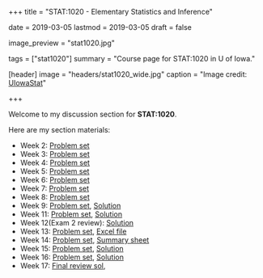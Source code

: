 +++
title = "STAT:1020 - Elementary Statistics and Inference"

date = 2019-03-05
lastmod = 2019-03-05
draft = false

image_preview = "stat1020.jpg"

tags = ["stat1020"]
summary = "Course page for STAT:1020 in U of Iowa."

[header]
image = "headers/stat1020_wide.jpg"
caption = "Image credit: [UIowaStat](https://stat.uiowa.edu/)"

+++

Welcome to my discussion section for **STAT:1020**.

Here are my section materials:

- Week 2: [Problem set](https://raw.githubusercontent.com/issactoast/EnBlog/master/static/files/stat1020/week2.pdf)
- Week 3: [Problem set](https://raw.githubusercontent.com/issactoast/EnBlog/master/static/files/stat1020/week3.pdf)
- Week 4: [Problem set](https://raw.githubusercontent.com/issactoast/EnBlog/master/static/files/stat1020/week4.pdf)
- Week 5: [Problem set](https://raw.githubusercontent.com/issactoast/EnBlog/master/static/files/stat1020/week5.pdf)
- Week 6: [Problem set](https://raw.githubusercontent.com/issactoast/EnBlog/master/static/files/stat1020/week6.pdf)
- Week 7: [Problem set](https://raw.githubusercontent.com/issactoast/EnBlog/master/static/files/stat1020/week7.pdf)
- Week 8: [Problem set](https://raw.githubusercontent.com/issactoast/EnBlog/master/static/files/stat1020/week8.pdf)
- Week 9: [Problem set](https://raw.githubusercontent.com/issactoast/EnBlog/master/static/files/stat1020/week9.pdf),    [Solution](https://raw.githubusercontent.com/issactoast/EnBlog/master/static/files/stat1020/week9_sol.pdf)
- Week 11: [Problem set](https://raw.githubusercontent.com/issactoast/EnBlog/master/static/files/stat1020/week11.pdf), [Solution](https://raw.githubusercontent.com/issactoast/EnBlog/master/static/files/stat1020/week11_sol.pdf)
- Week 12(Exam 2 review): [Solution](https://raw.githubusercontent.com/issactoast/EnBlog/master/static/files/stat1020/exam2_review.pdf)
- Week 13: [Problem set](https://raw.githubusercontent.com/issactoast/EnBlog/master/static/files/stat1020/week13.pdf), [Excel file](https://raw.githubusercontent.com/issactoast/EnBlog/master/static/files/stat1020/week13.xlsx)
- Week 14: [Problem set](https://raw.githubusercontent.com/issactoast/EnBlog/master/static/files/stat1020/week14.pdf), [Summary sheet](https://raw.githubusercontent.com/issactoast/EnBlog/master/static/files/stat1020/textbook_summary.png)
- Week 15: [Problem set](https://raw.githubusercontent.com/issactoast/EnBlog/master/static/files/stat1020/week15.pdf), [Solution](https://raw.githubusercontent.com/issactoast/EnBlog/master/static/files/stat1020/week15_sol.pdf)
- Week 16: [Problem set](https://raw.githubusercontent.com/issactoast/EnBlog/master/static/files/stat1020/week16.pdf), [Solution](https://raw.githubusercontent.com/issactoast/EnBlog/master/static/files/stat1020/week16_sol.pdf)
- Week 17: [Final review sol](https://raw.githubusercontent.com/issactoast/EnBlog/master/static/files/stat1020/finalreview_sol.pdf),